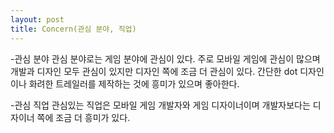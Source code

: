 ```yaml
---
layout: post
title: Concern(관심 분야, 직업)
---
```


-관심 분야
관심 분야로는 게임 분야에 관심이 있다. 주로 모바일 게임에 관심이 많으며 개발과 디자인 모두 관심이 있지만 디자인 쪽에 조금 더 관심이 있다. 간단한 dot 디자인이나 화려한 트레일러를 제작하는 것에 흥미가 있으며 좋아한다. 

-관심 직업
관심있는 직업은 모바일 게임 개발자와 게임 디자이너이며 개발자보다는 디자이너 쪽에 조금 더 흥미가 있다.
